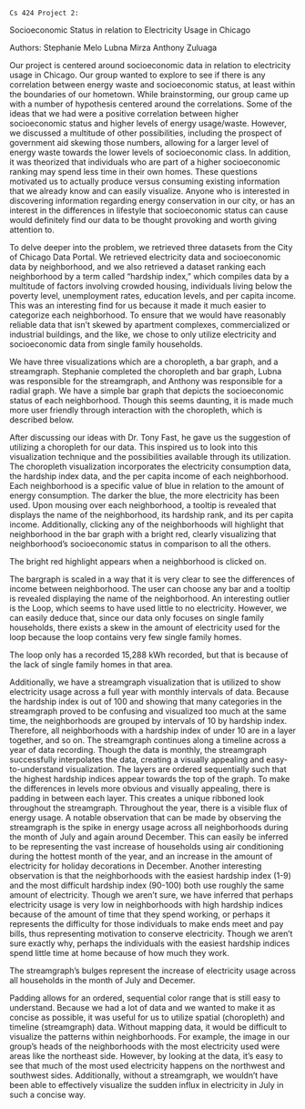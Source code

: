 	Cs 424 Project 2:
Socioeconomic Status in relation to Electricity Usage in Chicago


Authors:
Stephanie Melo
Lubna Mirza
Anthony Zuluaga


Our project is centered around socioeconomic data in relation to electricity usage in Chicago. Our group wanted to explore to see if there is any correlation between energy waste and socioeconomic status, at least within the boundaries of our hometown. While brainstorming, our group came up with a number of hypothesis centered around the correlations. Some of the ideas that we had were a positive correlation between higher socioeconomic status and higher levels of energy usage/waste. However, we discussed a multitude of other possibilities, including the prospect of government aid skewing those numbers, allowing for a larger level of energy waste towards the lower levels of socioeconomic class. In addition, it was theorized that individuals who are part of a higher socioeconomic ranking may spend less time in their own homes. These questions motivated us to actually produce versus consuming existing information that we already know and can easily visualize. Anyone who is interested in discovering information regarding energy conservation in our city, or has an interest in the differences in lifestyle that socioeconomic status can cause would definitely find our data to be thought provoking and worth giving attention to. 


To delve deeper into the problem, we retrieved three datasets from the City of Chicago Data Portal. We retrieved electricity data and socioeconomic data by neighborhood, and we also retrieved a dataset ranking each neighborhood by a term called “hardship index,” which compiles data by a multitude of factors involving crowded housing, individuals living below the poverty level, unemployment rates, education levels, and per capita income. This was an interesting find for us because it made it much easier to categorize each neighborhood. To ensure that we would have reasonably reliable data that isn’t skewed by apartment complexes, commercialized or industrial buildings, and the like, we chose to only utilize electricity and socioeconomic data from single family households. 


We have three visualizations which are a choropleth, a bar graph, and a streamgraph. Stephanie completed the choropleth and bar graph, Lubna was responsible for the streamgraph, and Anthony was responsible for a radial graph. We have a simple bar graph that depicts the socioeconomic status of each neighborhood. Though this seems daunting, it is made much more user friendly through interaction with the choropleth, which is described below.


After discussing our ideas with Dr. Tony Fast, he gave us the suggestion of utilizing a choropleth for our data. This inspired us to look into this visualization technique and the possibilities available through its utilization. The choropleth visualization incorporates the electricity consumption data, the hardship index data, and the per capita income of each neighborhood. Each neighborhood is a specific value of blue in relation to the amount of energy consumption. The darker the blue, the more electricity has been used. Upon mousing over each neighborhood, a tooltip is revealed that displays the name of the neighborhood, its hardship rank, and its per capita income. Additionally, clicking any of the neighborhoods will highlight that neighborhood in the bar graph with a bright red, clearly visualizing that neighborhood’s socioeconomic status in comparison to all the others.  

The bright red highlight appears when a neighborhood is clicked on.


The bargraph is scaled in a way that it is very clear to see the differences of income between neighborhood. The user can choose any bar and a tooltip is revealed displaying the name of the neighborhood. An interesting outlier is the Loop, which seems to have used little to no electricity. However, we can easily deduce that, since our data only focuses on single family households, there exists a skew in the amount of electricity used for the loop because the loop contains very few single family homes. 



The loop only has a recorded 15,288 kWh recorded, but that is because of the lack of single family homes in that area.


Additionally, we have a streamgraph visualization that is utilized to show electricity usage across a full year with monthly intervals of data. Because the hardship index is out of 100 and showing that many categories in the streamgraph proved to be confusing and visualized too much at the same time, the neighborhoods are grouped by intervals of 10 by hardship index. Therefore, all neighborhoods with a hardship index of under 10 are in a layer together, and so on. The streamgraph continues along a timeline across a year of data recording. Though the data is monthly, the streamgraph successfully interpolates the data, creating a visually appealing and easy-to-understand visualization. The layers are ordered sequentially such that the highest hardship indices appear towards the top of the graph. To make the differences in levels more obvious and visually appealing, there is padding in between each layer. This creates a unique ribboned look throughout the streamgraph. Throughout the year, there is a visible flux of energy usage. A notable observation that can be made by observing the streamgraph is the spike in energy usage across all neighborhoods during the month of July and again around December. This can easily be inferred to be representing the vast increase of households using air conditioning during the hottest month of the year, and an increase in the amount of electricity for holiday decorations in December. Another interesting observation is that the neighborhoods with the easiest hardship index (1-9) and the most difficult hardship index (90-100) both use roughly the same amount of electricity. Though we aren’t sure, we have inferred that perhaps electricity usage is very low in neighborhoods with high hardship indices because of the amount of time that they spend working, or perhaps it represents the difficulty for those individuals to make ends meet and pay bills, thus representing motivation to conserve electricity. Though we aren’t sure exactly why, perhaps the individuals with the easiest hardship indices spend little time at home because of how much they work. 

The streamgraph’s bulges represent the increase of electricity usage across all households in the month of July and Decemer.


Padding allows for an ordered, sequential color range that is still easy to understand.
Because we had a lot of data and we wanted to make it as concise as possible, it was useful for us to utilize spatial (choropleth) and timeline (streamgraph) data. Without mapping data, it would be difficult to visualize the patterns within neighborhoods. For example, the image in our group’s heads of the neighborhoods with the most electricity used were areas like the northeast side. However, by looking at the data, it’s easy to see that much of the most used electricity happens on the northwest and southwest sides. Additionally, without a streamgraph, we wouldn’t have been able to effectively visualize the sudden influx in electricity in July in such a concise way.
